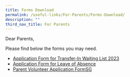 ```yaml
---
title: Forms Download
permalink: /useful-links/For-Parents/Forms-Download/
description: ""
third_nav_title: For Parents
---
```

Dear Parents,

Please find below the forms you may need.

*   [Application Form for Transfer-In Waiting List 2023](https://form.gov.sg/635a24f488187100121086e8)
*   [Application Form for Leave of Absence](https://form.gov.sg/60c04cc279793e001122ccfc)
*   [Parent Volunteer Application FormSG](https://form.gov.sg/64a62d5958aaf80011d1ac28)